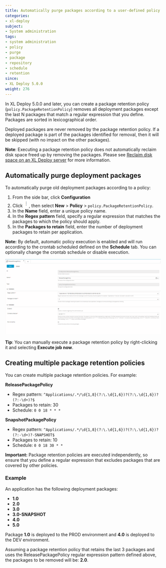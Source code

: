 ```yaml
---
title: Automatically purge packages according to a user-defined policy
categories:
- xl-deploy
subject:
- System administration
tags:
- system administration
- policy
- purge
- package
- repository
- schedule
- retention
since:
- XL Deploy 5.0.0
weight: 276
---
```


In XL Deploy 5.0.0 and later, you can create a package retention policy (`policy.PackageRetentionPolicy`) removes all deployment packages except the last N packages that match a regular expression that you define. Packages are sorted in lexicographical order.

Deployed packages are never removed by the package retention policy. If a deployed package is part of the packages identified for removal, then it will be skipped (with no impact on the other packages).

**Note**: Executing a package retention policy does not automatically reclaim disk space freed up by removing the packages. Please see [Reclaim disk space on an XL Deploy server](/xl-deploy/how-to/reclaim-disk-space-on-an-xl-deploy-server.html) for more information.

## Automatically purge deployment packages

To automatically purge old deployment packages according to a policy:

1. From the side bar, click **Configuration**
1. Click ![Menu button](images/menuBtn.png), then select **New** > **Policy** > `policy.PackageRetentionPolicy`.
1. In the **Name** field, enter a unique policy name.
1. In the **Regex pattern** field, specify a regular expression that matches the packages to which the policy should apply.
1. In the **Packages to retain** field, enter the number of deployment packages to retain per application.

**Note:** By default, automatic policy execution is enabled and will run according to the crontab scheduled defined on the **Schedule** tab. You can optionally change the crontab schedule or disable execution.

![Package retention policy](images/system-admin-package-retention-policy-new-ui.png)


**Tip**: You can manually execute a package retention policy by right-clicking it and selecting **Execute job now**.

## Creating multiple package retention policies

You can create multiple package retention policies. For example:

**ReleasePackagePolicy**

* Regex pattern: `^Applications/.*/\d{1,8}(?:\.\d{1,6})?(?:\.\d{1,6})?(?:-\d+)?$`
* Packages to retain: 30
* Schedule: `0 0 18 * * *`

**SnapshotPackagePolicy**

* Regex pattern: `^Applications/.*/\d{1,8}(?:\.\d{1,6})?(?:\.\d{1,6})?(?:-\d+)?-SNAPSHOT$`
* Packages to retain: 10
* Schedule: `0 0 18 30 * *`

**Important:** Package retention policies are executed independently, so ensure that you define a regular expression that excludes packages that are covered by other policies.

### Example

An application has the following deployment packages:

* **1.0**
* **2.0**
* **3.0**
* **3.0-SNAPSHOT**
* **4.0**
* **5.0**

Package **1.0** is deployed to the PROD environment and **4.0** is deployed to the DEV environment.

Assuming a package retention policy that retains the last 3 packages and uses the ReleasePackagePolicy regular expression pattern defined above, the packages to be removed will be: **2.0**.
